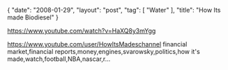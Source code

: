 {
   "date": "2008-01-29",
   "layout": "post",
   "tag": [
      "Water"
   ],
   "title": "How Its made Biodiesel"
}

https://www.youtube.com/watch?v=HaXQ8y3mYgg  

https://www.youtube.com/user/HowItsMadeschannel financial market,financial reports,money,engines,svarowsky,politics,how it's made,watch,football,NBA,nascar,r...